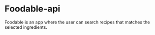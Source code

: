 # Foodable-api
 Foodable is an app where the user can search recipes that matches the selected ingredients.
